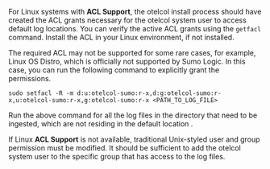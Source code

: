 For Linux systems with **ACL Support**, the otelcol install process should have created the ACL grants necessary for the otelcol system user to access default log locations. You can verify the active ACL grants using the `getfacl` command. Install the ACL in your Linux environment, if not installed.

The required ACL may not be supported for some rare cases, for example, Linux OS Distro, which is officially not supported by Sumo Logic. In this case, you can run the following command to explicitly grant the permissions.

```
sudo setfacl -R -m d:u:otelcol-sumo:r-x,d:g:otelcol-sumo:r-x,u:otelcol-sumo:r-x,g:otelcol-sumo:r-x <PATH_TO_LOG_FILE>
```

Run the above command for all the log files in the directory that need to be ingested, which are not residing in the default location .

If Linux **ACL Support** is not available, traditional Unix-styled user and group permission must be modified. It should be sufficient to add the otelcol system user to the specific group that has access to the log files.